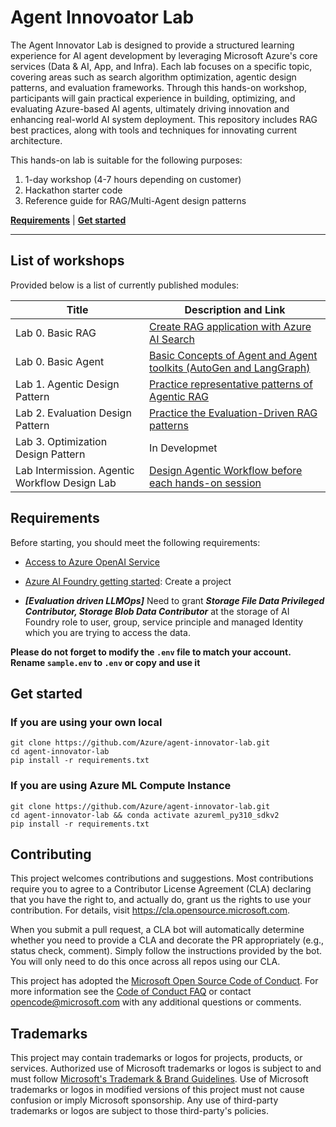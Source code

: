 # Agent Innovoator Lab

The Agent Innovator Lab is designed to provide a structured learning experience for AI agent development by leveraging Microsoft Azure's core services (Data & AI, App, and Infra). Each lab focuses on a specific topic, covering areas such as search algorithm optimization, agentic design patterns, and evaluation frameworks. Through this hands-on workshop, participants will gain practical experience in building, optimizing, and evaluating Azure-based AI agents, ultimately driving innovation and enhancing real-world AI system deployment.
This repository includes RAG best practices, along with tools and techniques for innovating current architecture. 


This hands-on lab is suitable for the following purposes:

1. 1-day workshop (4-7 hours depending on customer)
2. Hackathon starter code
3. Reference guide for RAG/Multi-Agent design patterns

[**Requirements**](#requirements) | [**Get started**](#get-started) 

----------------------------------------------------------------------------------------

## List of workshops

Provided below is a list of currently published modules:

| Title  | Description and Link  |
|-------|-----|
| Lab 0. Basic RAG | [Create RAG application with Azure AI Search](0_basic-rag)  |
| Lab 0. Basic Agent | [Basic Concepts of Agent and Agent toolkits (AutoGen and LangGraph)](0_basic-agent) |
| Lab 1. Agentic Design Pattern | [Practice representative patterns of Agentic RAG](1_agentic-design-ptn) |
| Lab 2. Evaluation Design Pattern | [Practice the Evaluation-Driven RAG patterns](2_eval-design-ptn)  |
| Lab 3. Optimization Design Pattern | In Developmet  |
| Lab Intermission. Agentic Workflow Design Lab | [Design Agentic Workflow before each hands-on session ](lab_intermission) |


## Requirements
Before starting, you should meet the following requirements:

- [Access to Azure OpenAI Service](https://go.microsoft.com/fwlink/?linkid=2222006)
- [Azure AI Foundry getting started](https://int.ai.azure.com/explore/gettingstarted): Create a project

- ***[Evaluation driven LLMOps]*** Need to grant ***Storage File Data Privileged Contributor, Storage Blob Data Contributor*** at the storage of AI Foundry role to user, group, service principle and managed Identity which you are trying to access the data.

**Please do not forget to modify the `.env` file to match your account. Rename `sample.env` to `.env` or copy and use it**

## Get started

### If you are using your own local 
```shell
git clone https://github.com/Azure/agent-innovator-lab.git
cd agent-innovator-lab 
pip install -r requirements.txt
```

### If you are using Azure ML Compute Instance
```shell
git clone https://github.com/Azure/agent-innovator-lab.git
cd agent-innovator-lab && conda activate azureml_py310_sdkv2
pip install -r requirements.txt
```

## Contributing

This project welcomes contributions and suggestions.  Most contributions require you to agree to a
Contributor License Agreement (CLA) declaring that you have the right to, and actually do, grant us
the rights to use your contribution. For details, visit https://cla.opensource.microsoft.com.

When you submit a pull request, a CLA bot will automatically determine whether you need to provide
a CLA and decorate the PR appropriately (e.g., status check, comment). Simply follow the instructions
provided by the bot. You will only need to do this once across all repos using our CLA.

This project has adopted the [Microsoft Open Source Code of Conduct](https://opensource.microsoft.com/codeofconduct/).
For more information see the [Code of Conduct FAQ](https://opensource.microsoft.com/codeofconduct/faq/) or
contact [opencode@microsoft.com](mailto:opencode@microsoft.com) with any additional questions or comments.

## Trademarks

This project may contain trademarks or logos for projects, products, or services. Authorized use of Microsoft 
trademarks or logos is subject to and must follow 
[Microsoft's Trademark & Brand Guidelines](https://www.microsoft.com/en-us/legal/intellectualproperty/trademarks/usage/general).
Use of Microsoft trademarks or logos in modified versions of this project must not cause confusion or imply Microsoft sponsorship.
Any use of third-party trademarks or logos are subject to those third-party's policies.
